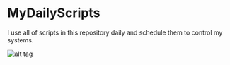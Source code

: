 # MyDailyScripts
I use all of scripts in this repository daily and schedule them to control my systems.

![alt tag](https://s17.postimg.cc/70sbglnxb/68747470733a2f2f7331302e706f7374696d672e6f72672f35627a787577667a.png)
